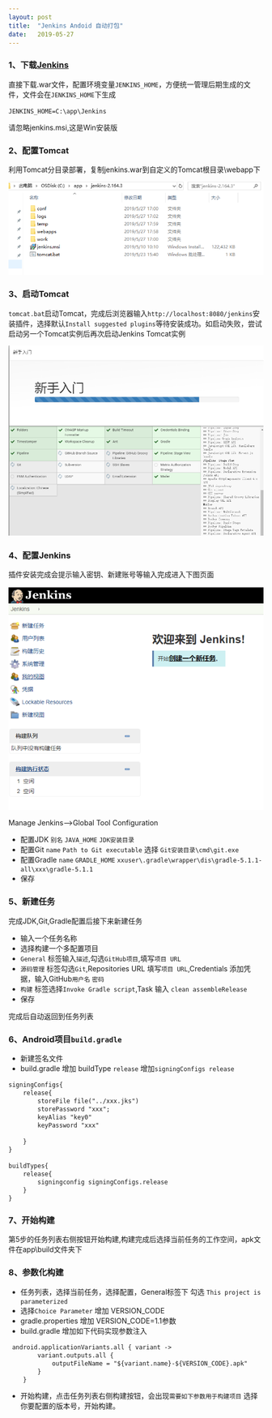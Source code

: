 ```yaml
---
layout: post
title:  "Jenkins Andoid 自动打包"
date:   2019-05-27
---
```



### 1、下载[Jenkins](http://mirrors.jenkins.io/war-stable/latest/)
直接下载.war文件，配置环境变量`JENKINS_HOME`，方便统一管理后期生成的文件，文件会在`JENKINS_HOME`下生成


`JENKINS_HOME=C:\app\Jenkins`

请忽略jenkins.msi,这是Win安装版


### 2、配置Tomcat
利用Tomcat分目录部署，复制jenkins.war到自定义的Tomcat根目录\webapp下


![](/assets/jenkins-2.png)


### 3、启动Tomcat

`tomcat.bat`启动Tomcat，完成后浏览器输入`http://localhost:8080/jenkins`安装插件，选择默认`Install suggested plugins`等待安装成功。如启动失败，尝试启动另一个Tomcat实例后再次启动Jenkins Tomcat实例

![](/assets/jenkins-1.png)

###	4、配置Jenkins
插件安装完成会提示输入密钥、新建账号等输入完成进入下图页面



![](/assets/jenkins-3.png)

Manage Jenkins-->Global Tool Configuration

*	配置JDK `别名` `JAVA_HOME` `JDK安装目录`
*	配置Git	`name` `Path to Git executable` 选择 `Git安装目录\cmd\git.exe`
*	配置Gradle `name` `GRADLE_HOME`  `xxuser\.gradle\wrapper\dis\gradle-5.1.1-all\xxx\gradle-5.1.1`
* 	保存

### 5、新建任务

完成JDK,Git,Gradle配置后接下来新建任务

* 	输入一个任务名称
*	选择构建一个多配置项目
*	`General` 标签输入`描述`,勾选`GitHub项目`,填写`项目 URL`
*	`源码管理` 标签勾选`Git`,Repositories URL 填写`项目 URL`,Credentials 添加凭据，输入GitHub`用户名` `密码`
*	`构建` 标签选择`Invoke Gradle script`,Task 输入 `clean assembleRelease`
*	保存


完成后自动返回到任务列表

### 6、Android项目`build.gradle`
*	新建签名文件
* 	build.gradle 增加 buildType `release` 增加`signingConfigs release`


```
signingConfigs{
	release{
		storeFile file("../xxx.jks")
		storePassword "xxx";
		keyAlias "key0"
		keyPassword "xxx"
	
	}
}

buildTypes{
	release{
		signingconfig signingConfigs.release
	}
}

```

### 7、开始构建
第5步的任务列表右侧按钮开始构建,构建完成后选择当前任务的工作空间，apk文件在app\build文件夹下

### 8、参数化构建

* 	任务列表，选择当前任务，选择配置，General标签下 勾选 `This project is parameterized`
*	选择`Choice Parameter` 增加 VERSION_CODE 
*	gradle.properties 增加 VERSION_CODE=1.1参数
*	build.gradle 增加如下代码实现参数注入
```
 android.applicationVariants.all { variant ->
        variant.outputs.all {
            outputFileName = "${variant.name}-${VERSION_CODE}.apk"
        }
    }
```
*	开始构建，点击任务列表右侧构建按钮，会出现`需要如下参数用于构建项目` 选择你要配置的版本号，开始构建。








